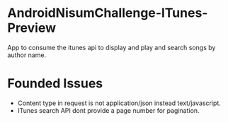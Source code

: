 # AndroidNisumChallenge-ITunes-Preview
App to consume the itunes api to display and play and search songs by author name.

# Founded Issues
- Content type in request is not application/json instead text/javascript.
- ITunes search API dont provide a page number for pagination.
